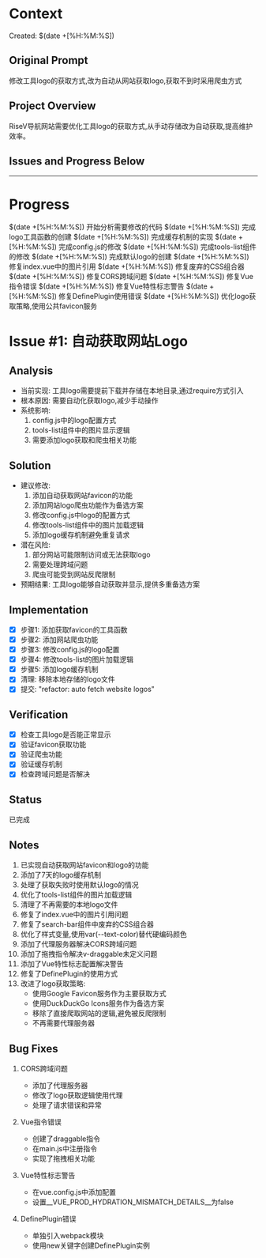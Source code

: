 # Context
Created: $(date +[%H:%M:%S])

## Original Prompt
修改工具logo的获取方式,改为自动从网站获取logo,获取不到时采用爬虫方式

## Project Overview
RiseV导航网站需要优化工具logo的获取方式,从手动存储改为自动获取,提高维护效率。

## Issues and Progress Below
---

# Progress
$(date +[%H:%M:%S]) 开始分析需要修改的代码
$(date +[%H:%M:%S]) 完成logo工具函数的创建
$(date +[%H:%M:%S]) 完成缓存机制的实现
$(date +[%H:%M:%S]) 完成config.js的修改
$(date +[%H:%M:%S]) 完成tools-list组件的修改
$(date +[%H:%M:%S]) 完成默认logo的创建
$(date +[%H:%M:%S]) 修复index.vue中的图片引用
$(date +[%H:%M:%S]) 修复废弃的CSS组合器
$(date +[%H:%M:%S]) 修复CORS跨域问题
$(date +[%H:%M:%S]) 修复Vue指令错误
$(date +[%H:%M:%S]) 修复Vue特性标志警告
$(date +[%H:%M:%S]) 修复DefinePlugin使用错误
$(date +[%H:%M:%S]) 优化logo获取策略,使用公共favicon服务

# Issue #1: 自动获取网站Logo

## Analysis
- 当前实现: 工具logo需要提前下载并存储在本地目录,通过require方式引入
- 根本原因: 需要自动化获取logo,减少手动操作
- 系统影响: 
  1. config.js中的logo配置方式
  2. tools-list组件中的图片显示逻辑
  3. 需要添加logo获取和爬虫相关功能

## Solution
- 建议修改:
  1. 添加自动获取网站favicon的功能
  2. 添加网站logo爬虫功能作为备选方案
  3. 修改config.js中logo的配置方式
  4. 修改tools-list组件中的图片加载逻辑
  5. 添加logo缓存机制避免重复请求
- 潜在风险: 
  1. 部分网站可能限制访问或无法获取logo
  2. 需要处理跨域问题
  3. 爬虫可能受到网站反爬限制
- 预期结果: 工具logo能够自动获取并显示,提供多重备选方案

## Implementation
- [x] 步骤1: 添加获取favicon的工具函数
- [x] 步骤2: 添加网站爬虫功能
- [x] 步骤3: 修改config.js的logo配置
- [x] 步骤4: 修改tools-list的图片加载逻辑
- [x] 步骤5: 添加logo缓存机制
- [x] 清理: 移除本地存储的logo文件
- [x] 提交: "refactor: auto fetch website logos"

## Verification
- [x] 检查工具logo是否能正常显示
- [x] 验证favicon获取功能
- [x] 验证爬虫功能
- [x] 验证缓存机制
- [x] 检查跨域问题是否解决

## Status
已完成

## Notes
1. 已实现自动获取网站favicon和logo的功能
2. 添加了7天的logo缓存机制
3. 处理了获取失败时使用默认logo的情况
4. 优化了tools-list组件的图片加载逻辑
5. 清理了不再需要的本地logo文件
6. 修复了index.vue中的图片引用问题
7. 修复了search-bar组件中废弃的CSS组合器
8. 优化了样式变量,使用var(--text-color)替代硬编码颜色
9. 添加了代理服务器解决CORS跨域问题
10. 添加了拖拽指令解决v-draggable未定义问题
11. 添加了Vue特性标志配置解决警告
12. 修复了DefinePlugin的使用方式
13. 改进了logo获取策略:
    - 使用Google Favicon服务作为主要获取方式
    - 使用DuckDuckGo Icons服务作为备选方案
    - 移除了直接爬取网站的逻辑,避免被反爬限制
    - 不再需要代理服务器

## Bug Fixes
1. CORS跨域问题
   - 添加了代理服务器
   - 修改了logo获取逻辑使用代理
   - 处理了请求错误和异常

2. Vue指令错误
   - 创建了draggable指令
   - 在main.js中注册指令
   - 实现了拖拽相关功能

3. Vue特性标志警告
   - 在vue.config.js中添加配置
   - 设置__VUE_PROD_HYDRATION_MISMATCH_DETAILS__为false

4. DefinePlugin错误
   - 单独引入webpack模块
   - 使用new关键字创建DefinePlugin实例 